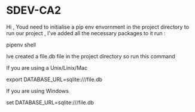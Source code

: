 # SDEV-CA2

Hi , Youd need to  initialise a pip env envornment in the project directory to run our project , I've added all the necessary packages to it run :

pipenv shell


Ive created a file.db file in the project directory so run this command 

If you are using a Unix/Linix/Mac

export DATABASE_URL=sqlite:///file.db   


If you are using Windows 

set DATABASE_URL=sqlite:///file.db